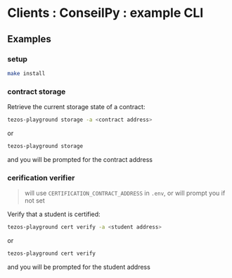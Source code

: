 Clients : ConseilPy : example CLI
===

Examples
---

### setup

```bash
make install
```

### contract storage

Retrieve the current storage state of a contract:
```bash
tezos-playground storage -a <contract address>
```
or
```bash
tezos-playground storage
```
and you will be prompted for the contract address

### cerification verifier

> will use ``CERTIFICATION_CONTRACT_ADDRESS`` in ``.env``, or will prompt you if not set
 
Verify that a student is certified:
```bash
tezos-playground cert verify -a <student address>
```
or
```bash
tezos-playground cert verify
```
and you will be prompted for the student address
